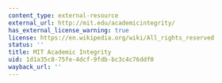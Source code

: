 ```yaml
---
content_type: external-resource
external_url: http://mit.edu/academicintegrity/
has_external_license_warning: true
license: https://en.wikipedia.org/wiki/All_rights_reserved
status: ''
title: MIT Academic Integrity
uid: 1d1a35c8-75fe-4dcf-9fdb-bc3c4c76ddf0
wayback_url: ''
---
```


